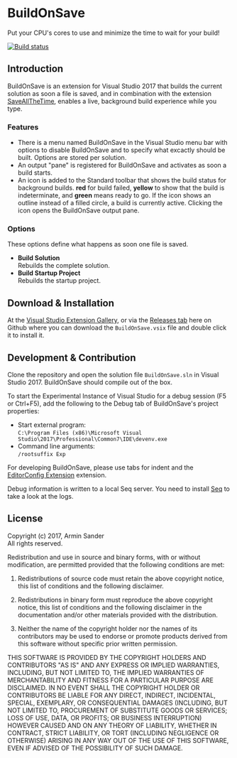 # BuildOnSave

Put your CPU's cores to use and minimize the time to wait for your build!

[![Build status](https://ci.appveyor.com/api/projects/status/4opfv6rmmw9mlums?svg=true)](https://ci.appveyor.com/project/pragmatrix/buildonsave)

## Introduction 

BuildOnSave is an extension for Visual Studio 2017 that builds the current solution as soon a file is saved, and in combination with the extension [SaveAllTheTime](https://github.com/pragmatrix/SaveAllTheTime/releases), enables a live, background build experience while you type.

### Features

- There is a menu named BuildOnSave in the Visual Studio menu bar with options to disable BuildOnSave and to specify what excactly should be built. Options are stored per solution.
- An output "pane" is registered for BuildOnSave and activates as soon a build starts. 
- An icon is added to the Standard toolbar that shows the build status for background builds. **red** for build failed, **yellow** to show that the build is indeterminate, and **green** means ready to go. If the icon shows an outline instead of a filled circle, a build is currently active. Clicking the icon opens the BuildOnSave output pane.

### Options

These options define what happens as soon one file is saved.

- **Build Solution**  
  Rebuilds the complete solution.
- **Build Startup Project**  
  Rebuilds the startup project.


## Download & Installation

At the [Visual Studio Extension Gallery](https://marketplace.visualstudio.com/items?itemName=pragmatrix.BuildOnSave), or via the [Releases tab](https://github.com/pragmatrix/BuildOnSave/releases) here on Github where you can download the `BuildOnSave.vsix` file and double click it to install it.

## Development & Contribution

Clone the repository and open the solution file `BuildOnSave.sln` in Visual Studio 2017. BuildOnSave should compile out of the box.

To start the Experimental Instance of Visual Studio for a debug session (F5 or Ctrl+F5), add the following to the Debug tab of BuildOnSave's project properties:

- Start external program:  
  `C:\Program Files (x86)\Microsoft Visual Studio\2017\Professional\Common7\IDE\devenv.exe`
- Command line arguments:  
  `/rootsuffix Exp`

For developing BuildOnSave, please use tabs for indent and the [EditorConfig Extension] extension.

Debug information is written to a local Seq server. You need to install [Seq] to take a look at the logs.

[Seq]: https://getseq.net/
[EditorConfig Extension]: https://visualstudiogallery.msdn.microsoft.com/c8bccfe2-650c-4b42-bc5c-845e21f96328

## License

Copyright (c) 2017, Armin Sander  
All rights reserved.

Redistribution and use in source and binary forms, with or without modification, are permitted provided that the following conditions are met:

1. Redistributions of source code must retain the above copyright notice, this list of conditions and the following disclaimer.

2. Redistributions in binary form must reproduce the above copyright notice, this list of conditions and the following disclaimer in the documentation and/or other materials provided with the distribution.

3. Neither the name of the copyright holder nor the names of its contributors may be used to endorse or promote products derived from this software without specific prior written permission.

THIS SOFTWARE IS PROVIDED BY THE COPYRIGHT HOLDERS AND CONTRIBUTORS "AS IS" AND ANY EXPRESS OR IMPLIED WARRANTIES, INCLUDING, BUT NOT LIMITED TO, THE IMPLIED WARRANTIES OF MERCHANTABILITY AND FITNESS FOR A PARTICULAR PURPOSE ARE DISCLAIMED. IN NO EVENT SHALL THE COPYRIGHT HOLDER OR CONTRIBUTORS BE LIABLE FOR ANY DIRECT, INDIRECT, INCIDENTAL, SPECIAL, EXEMPLARY, OR CONSEQUENTIAL DAMAGES (INCLUDING, BUT NOT LIMITED TO, PROCUREMENT OF SUBSTITUTE GOODS OR SERVICES; LOSS OF USE, DATA, OR PROFITS; OR BUSINESS INTERRUPTION) HOWEVER CAUSED AND ON ANY THEORY OF LIABILITY, WHETHER IN CONTRACT, STRICT LIABILITY, OR TORT (INCLUDING NEGLIGENCE OR OTHERWISE) ARISING IN ANY WAY OUT OF THE USE OF THIS SOFTWARE, EVEN IF ADVISED OF THE POSSIBILITY OF SUCH DAMAGE.
